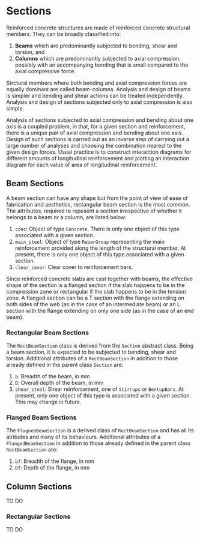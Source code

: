 # Sections
Reinforced concrete structures are made of reinforced concrete structural members. They can be broadly classified into:

1. **Beams** which are predominantly subjected to bending, shear and torsion, and
2. **Columns** which are predominantly subjected to axial compression, possibly with an accompanying bending that is small compared to the axial compressive force.

Strctural members where both bending and axial compression forces are equally dominant are called beam-columns. Analysis and design of beams is simpler and bending and shear actions can be treated independently. Analysis and design of sections subjected only to axial compression is also simple.

Analysis of sections subjected to axial compression and bending about one axis is a coupled problem, in that, for a given section and reinforcement, there is a unique pair of axial compression and bending about one axis. Design of such sections is carried out as an inverse step of carrying out a large number of analyses and choosing the combination nearest to the given design forces. Usual practice is to construct interaction diagrams for different amounts of longitudinal reinforcement and plotting an interaction diagram for each value of area of longitudinal reinforcement.

## Beam Sections
A beam section can have any shape but from the point of view of ease of fabrication and aesthetics, rectangular beam section is the most common. The attributes, required to repesent a section irrespective of whether it belongs to a beam or a column, are listed below:

1. `conc`: Object of type `Concrete`. There is only one object of this type associated with a given section.
2. `main_steel`: Object of type `RebarGroup` representing the main reinforcement provided along the length of the structural member. At present, there is only one object of this type associated with a given section.
3. `clear_cover`: Clear cover to reinforcement bars. 

Since reinforced concrete slabs are cast together with beams, the effective shape of the section is a flanged section if the slab happens to be in the compression zone or rectangular if the slab happens to be in the tension zone. A flanged section can be a T section with the flange extending on both sides of the web (as in the case of an intermediate beam) or an L section with the flange extending on only one side (as in the case of an end beam).

### Rectangular Beam Sections
The `RectBeamSection` class is derived from the `Section` abstract class. Being a beam section, it is expected to be subjected to bending, shear and torsion. Additional attributes of a `RectBeamSection` in addition to those already defined in the parent class `Section` are:
1. `b`: Breadth of the beam, in mm
2. `D`: Overall depth of the beam, in mm
3. `shear_steel`: Shear reinforcement, one of `Stirrups` or `BentupBars`. At present, only one object of this type is associated with a given section. This may change in future.


### Flanged Beam Sections
The `FlagnedBeamSection` is a derived class of `RectBeamSection` and has all its atributes and many of its behaviours. Additional attributes of a `FlangedBeamSection` in addition to those already defined in the parent class `RectBeamSection` are:

1. `bf`: Breadth of the flange, in mm
2. `Df`: Depth of the flange, in mm


## Column Sections
TO DO

### Rectangular Sections

TO DO